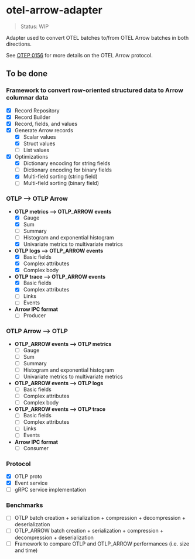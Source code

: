 # otel-arrow-adapter

> Status: WIP

Adapter used to convert OTEL batches to/from OTEL Arrow batches in both directions.

See [OTEP 0156](https://github.com/lquerel/oteps/blob/main/text/0156-columnar-encoding.md) for more details on the OTEL Arrow protocol.

## To be done

### Framework to convert row-oriented structured data to Arrow columnar data
- [X] Record Repository
- [X] Record Builder
- [X] Record, fields, and values
- [X] Generate Arrow records
  - [X] Scalar values
  - [X] Struct values
  - [ ] List values
- [X] Optimizations
  - [X] Dictionary encoding for string fields
  - [ ] Dictionary encoding for binary fields
  - [X] Multi-field sorting (string field)
  - [ ] Multi-field sorting (binary field)

### OTLP --> OTLP Arrow
  - **OTLP metrics --> OTLP_ARROW events**
    - [X] Gauge
    - [X] Sum
    - [ ] Summary
    - [ ] Histogram and exponential histogram
    - [X] Univariate metrics to multivariate metrics
  - **OTLP logs --> OTLP_ARROW events**
      - [X] Basic fields
      - [X] Complex attributes
      - [X] Complex body
  - **OTLP trace --> OTLP_ARROW events**
    - [X] Basic fields
    - [X] Complex attributes
    - [ ] Links
    - [ ] Events
  - **Arrow IPC format**
    - [ ] Producer

### OTLP Arrow --> OTLP
  - **OTLP_ARROW events --> OTLP metrics**
    - [ ] Gauge
    - [ ] Sum
    - [ ] Summary
    - [ ] Histogram and exponential histogram
    - [ ] Univariate metrics to multivariate metrics
  - **OTLP_ARROW events --> OTLP logs**
    - [ ] Basic fields
    - [ ] Complex attributes
    - [ ] Complex body
  - **OTLP_ARROW events --> OTLP trace**
    - [ ] Basic fields
    - [ ] Complex attributes
    - [ ] Links
    - [ ] Events
  - **Arrow IPC format**
    - [ ] Consumer

### Protocol
  - [X] OTLP proto
  - [X] Event service
  - [ ] gRPC service implementation

### Benchmarks 
  - [ ] OTLP batch creation + serialization + compression + decompression + deserialization
  - [ ] OTLP_ARROW batch creation + serialization + compression + decompression + deserialization
  - [ ] Framework to compare OTLP and OTLP_ARROW performances (i.e. size and time)  